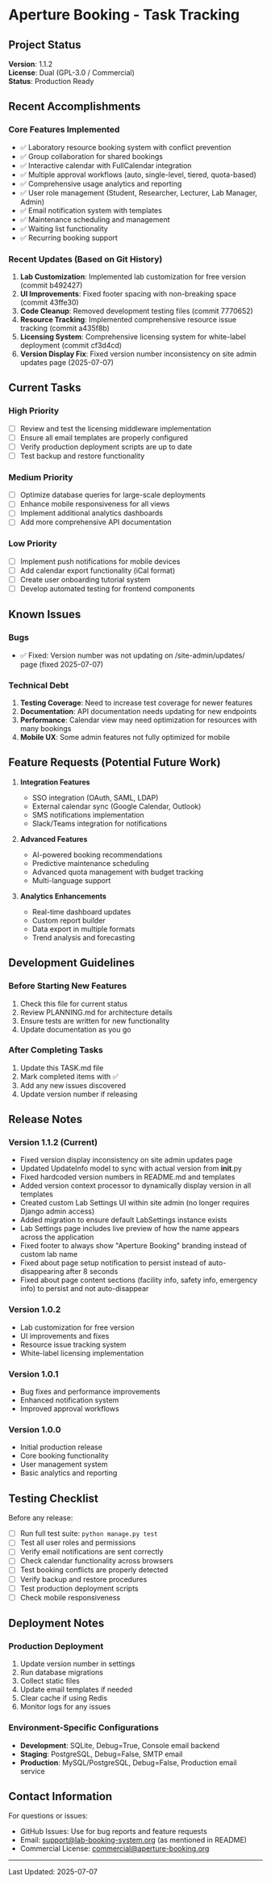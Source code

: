 # Aperture Booking - Task Tracking

## Project Status
**Version**: 1.1.2  
**License**: Dual (GPL-3.0 / Commercial)  
**Status**: Production Ready

## Recent Accomplishments

### Core Features Implemented
- ✅ Laboratory resource booking system with conflict prevention
- ✅ Group collaboration for shared bookings
- ✅ Interactive calendar with FullCalendar integration
- ✅ Multiple approval workflows (auto, single-level, tiered, quota-based)
- ✅ Comprehensive usage analytics and reporting
- ✅ User role management (Student, Researcher, Lecturer, Lab Manager, Admin)
- ✅ Email notification system with templates
- ✅ Maintenance scheduling and management
- ✅ Waiting list functionality
- ✅ Recurring booking support

### Recent Updates (Based on Git History)
1. **Lab Customization**: Implemented lab customization for free version (commit b492427)
2. **UI Improvements**: Fixed footer spacing with non-breaking space (commit 43ffe30)
3. **Code Cleanup**: Removed development testing files (commit 7770652)
4. **Resource Tracking**: Implemented comprehensive resource issue tracking (commit a435f8b)
5. **Licensing System**: Comprehensive licensing system for white-label deployment (commit cf3d4cd)
6. **Version Display Fix**: Fixed version number inconsistency on site admin updates page (2025-07-07)

## Current Tasks

### High Priority
- [ ] Review and test the licensing middleware implementation
- [ ] Ensure all email templates are properly configured
- [ ] Verify production deployment scripts are up to date
- [ ] Test backup and restore functionality

### Medium Priority
- [ ] Optimize database queries for large-scale deployments
- [ ] Enhance mobile responsiveness for all views
- [ ] Implement additional analytics dashboards
- [ ] Add more comprehensive API documentation

### Low Priority
- [ ] Implement push notifications for mobile devices
- [ ] Add calendar export functionality (iCal format)
- [ ] Create user onboarding tutorial system
- [ ] Develop automated testing for frontend components

## Known Issues

### Bugs
- ✅ Fixed: Version number was not updating on /site-admin/updates/ page (fixed 2025-07-07)

### Technical Debt
1. **Testing Coverage**: Need to increase test coverage for newer features
2. **Documentation**: API documentation needs updating for new endpoints
3. **Performance**: Calendar view may need optimization for resources with many bookings
4. **Mobile UX**: Some admin features not fully optimized for mobile

## Feature Requests (Potential Future Work)

1. **Integration Features**
   - SSO integration (OAuth, SAML, LDAP)
   - External calendar sync (Google Calendar, Outlook)
   - SMS notifications implementation
   - Slack/Teams integration for notifications

2. **Advanced Features**
   - AI-powered booking recommendations
   - Predictive maintenance scheduling
   - Advanced quota management with budget tracking
   - Multi-language support

3. **Analytics Enhancements**
   - Real-time dashboard updates
   - Custom report builder
   - Data export in multiple formats
   - Trend analysis and forecasting

## Development Guidelines

### Before Starting New Features
1. Check this file for current status
2. Review PLANNING.md for architecture details
3. Ensure tests are written for new functionality
4. Update documentation as you go

### After Completing Tasks
1. Update this TASK.md file
2. Mark completed items with ✅
3. Add any new issues discovered
4. Update version number if releasing

## Release Notes

### Version 1.1.2 (Current)
- Fixed version display inconsistency on site admin updates page
- Updated UpdateInfo model to sync with actual version from __init__.py
- Fixed hardcoded version numbers in README.md and templates
- Added version context processor to dynamically display version in all templates
- Created custom Lab Settings UI within site admin (no longer requires Django admin access)
- Added migration to ensure default LabSettings instance exists
- Lab Settings page includes live preview of how the name appears across the application
- Fixed footer to always show "Aperture Booking" branding instead of custom lab name
- Fixed about page setup notification to persist instead of auto-disappearing after 8 seconds
- Fixed about page content sections (facility info, safety info, emergency info) to persist and not auto-disappear

### Version 1.0.2
- Lab customization for free version
- UI improvements and fixes
- Resource issue tracking system
- White-label licensing implementation

### Version 1.0.1
- Bug fixes and performance improvements
- Enhanced notification system
- Improved approval workflows

### Version 1.0.0
- Initial production release
- Core booking functionality
- User management system
- Basic analytics and reporting

## Testing Checklist

Before any release:
- [ ] Run full test suite: `python manage.py test`
- [ ] Test all user roles and permissions
- [ ] Verify email notifications are sent correctly
- [ ] Check calendar functionality across browsers
- [ ] Test booking conflicts are properly detected
- [ ] Verify backup and restore procedures
- [ ] Test production deployment scripts
- [ ] Check mobile responsiveness

## Deployment Notes

### Production Deployment
1. Update version number in settings
2. Run database migrations
3. Collect static files
4. Update email templates if needed
5. Clear cache if using Redis
6. Monitor logs for any issues

### Environment-Specific Configurations
- **Development**: SQLite, Debug=True, Console email backend
- **Staging**: PostgreSQL, Debug=False, SMTP email
- **Production**: MySQL/PostgreSQL, Debug=False, Production email service

## Contact Information

For questions or issues:
- GitHub Issues: Use for bug reports and feature requests
- Email: support@lab-booking-system.org (as mentioned in README)
- Commercial License: commercial@aperture-booking.org

---
Last Updated: 2025-07-07